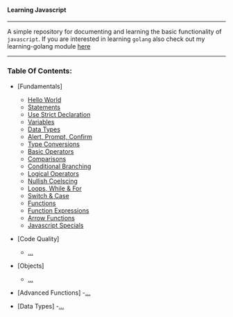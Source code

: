 #### Learning Javascript

---

A simple repository for documenting and learning the basic functionality of `javascript`. If you are interested
in learning `golang` also check out my learning-golang module [here](https://www.github.com/symonk/learning-golang)

---

### Table Of Contents:

- [Fundamentals]

  - [Hello World](01_fundamentals/01_hello_world.js)
  - [Statements](01_fundamentals/02_statements.js)
  - [Use Strict Declaration](01_fundamentals/03_use_strict.js)
  - [Variables](01_fundamentals/04_variables.js)
  - [Data Types](01_fundamentals/05_data_types.js)
  - [Alert, Prompt, Confirm](01_fundamentals/06_alert_prompt_confirm.js)
  - [Type Conversions](01_fundamentals/07_type_conversions.js)
  - [Basic Operators](01_fundamentals/08_basic_operators.js)
  - [Comparisons](01_fundamentals/09_comparisons.js)
  - [Conditional Branching](01_fundamentals/10_conditional_branching.js)
  - [Logical Operators](01_fundamentals/11_logical_operators.js)
  - [Nullish Coelscing](01_fundamentals/12_nullish_coalescing.js)
  - [Loops, While & For](01_fundamentals/13_loops_while_and_for.js)
  - [Switch & Case](01_fundamentals/14_switch_case.js)
  - [Functions](01_fundamentals/15_functions.js)
  - [Function Expressions](01_fundamentals/16_function_expressions.js)
  - [Arrow Functions](01_fundamentals/17_arrow_functions.js)
  - [Javascript Specials](01_fundamentals/18_arrow_functions.js)

- [Code Quality]

  - [...]()

- [Objects]

  - [...]()

- [Advanced Functions] -[...]()

- [Data Types] -[...]()
